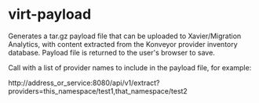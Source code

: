 # virt-payload

Generates a tar.gz payload file that can be uploaded to Xavier/Migration Analytics, with content extracted from the Konveyor provider inventory database. Payload file is returned to the user's browser to save.

Call with a list of provider names to include in the payload file, for example:


http://address_or_service:8080/api/v1/extract?providers=this_namespace/test1,that_namespace/test2

